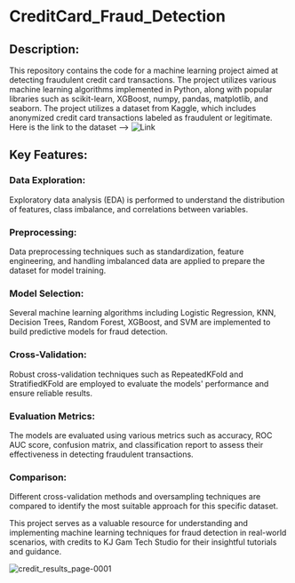 # CreditCard_Fraud_Detection

## Description:
This repository contains the code for a machine learning project aimed at detecting fraudulent credit card transactions. The project utilizes various machine learning algorithms implemented in Python, along with popular libraries such as scikit-learn, XGBoost, numpy, pandas, matplotlib, and seaborn. The project utilizes a dataset from Kaggle, which includes anonymized credit card transactions labeled as fraudulent or legitimate. 
Here is the link to the dataset --> ![Link](https://www.kaggle.com/datasets/mlg-ulb/creditcardfraud)

## Key Features:

### Data Exploration: 
Exploratory data analysis (EDA) is performed to understand the distribution of features, class imbalance, and correlations between variables.

### Preprocessing: 
Data preprocessing techniques such as standardization, feature engineering, and handling imbalanced data are applied to prepare the dataset for model training.

### Model Selection: 
Several machine learning algorithms including Logistic Regression, KNN, Decision Trees, Random Forest, XGBoost, and SVM are implemented to build predictive models for fraud detection.

### Cross-Validation: 
Robust cross-validation techniques such as RepeatedKFold and StratifiedKFold are employed to evaluate the models' performance and ensure reliable results.

### Evaluation Metrics: 
The models are evaluated using various metrics such as accuracy, ROC AUC score, confusion matrix, and classification report to assess their effectiveness in detecting fraudulent transactions.

### Comparison: 
Different cross-validation methods and oversampling techniques are compared to identify the most suitable approach for this specific dataset.


This project serves as a valuable resource for understanding and implementing machine learning techniques for fraud detection in real-world scenarios, with credits to KJ Gam Tech Studio for their insightful tutorials and guidance.

![credit_results_page-0001](https://github.com/PradhakshanaD/CreditCard_Fraud_Detection/assets/124412733/72ceaf51-9435-410d-8580-ca28c30b4747)
